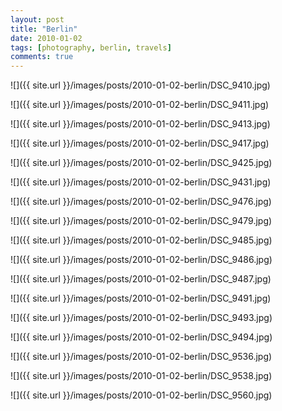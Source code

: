 ```yaml
---
layout: post
title: "Berlin"
date: 2010-01-02
tags: [photography, berlin, travels]
comments: true
---
```

![]({{ site.url }}/images/posts/2010-01-02-berlin/DSC_9410.jpg)

![]({{ site.url }}/images/posts/2010-01-02-berlin/DSC_9411.jpg)

![]({{ site.url }}/images/posts/2010-01-02-berlin/DSC_9413.jpg)

![]({{ site.url }}/images/posts/2010-01-02-berlin/DSC_9417.jpg)

![]({{ site.url }}/images/posts/2010-01-02-berlin/DSC_9425.jpg)

![]({{ site.url }}/images/posts/2010-01-02-berlin/DSC_9431.jpg)

![]({{ site.url }}/images/posts/2010-01-02-berlin/DSC_9476.jpg)

![]({{ site.url }}/images/posts/2010-01-02-berlin/DSC_9479.jpg)

![]({{ site.url }}/images/posts/2010-01-02-berlin/DSC_9485.jpg)

![]({{ site.url }}/images/posts/2010-01-02-berlin/DSC_9486.jpg)

![]({{ site.url }}/images/posts/2010-01-02-berlin/DSC_9487.jpg)

![]({{ site.url }}/images/posts/2010-01-02-berlin/DSC_9491.jpg)

![]({{ site.url }}/images/posts/2010-01-02-berlin/DSC_9493.jpg)

![]({{ site.url }}/images/posts/2010-01-02-berlin/DSC_9494.jpg)

![]({{ site.url }}/images/posts/2010-01-02-berlin/DSC_9536.jpg)

![]({{ site.url }}/images/posts/2010-01-02-berlin/DSC_9538.jpg)

![]({{ site.url }}/images/posts/2010-01-02-berlin/DSC_9560.jpg)

